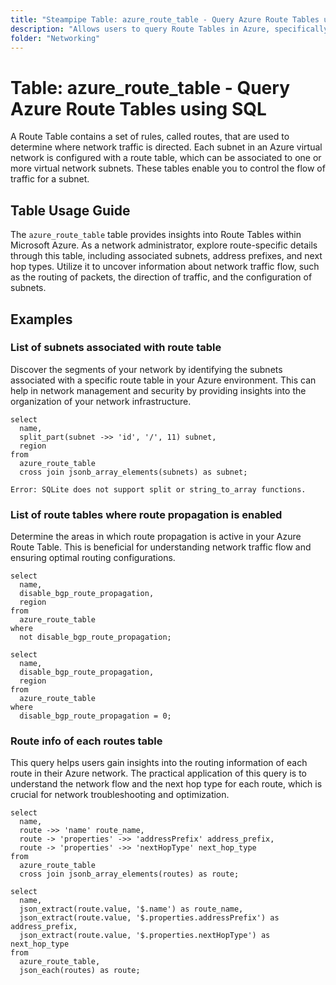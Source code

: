 ```yaml
---
title: "Steampipe Table: azure_route_table - Query Azure Route Tables using SQL"
description: "Allows users to query Route Tables in Azure, specifically the information related to routes and subnets, providing insights into the network flow within an Azure Virtual Network."
folder: "Networking"
---
```


# Table: azure_route_table - Query Azure Route Tables using SQL

A Route Table contains a set of rules, called routes, that are used to determine where network traffic is directed. Each subnet in an Azure virtual network is configured with a route table, which can be associated to one or more virtual network subnets. These tables enable you to control the flow of traffic for a subnet.

## Table Usage Guide

The `azure_route_table` table provides insights into Route Tables within Microsoft Azure. As a network administrator, explore route-specific details through this table, including associated subnets, address prefixes, and next hop types. Utilize it to uncover information about network traffic flow, such as the routing of packets, the direction of traffic, and the configuration of subnets.

## Examples

### List of subnets associated with route table
Discover the segments of your network by identifying the subnets associated with a specific route table in your Azure environment. This can help in network management and security by providing insights into the organization of your network infrastructure.

```sql+postgres
select
  name,
  split_part(subnet ->> 'id', '/', 11) subnet,
  region
from
  azure_route_table
  cross join jsonb_array_elements(subnets) as subnet;
```

```sql+sqlite
Error: SQLite does not support split or string_to_array functions.
```

### List of route tables where route propagation is enabled
Determine the areas in which route propagation is active in your Azure Route Table. This is beneficial for understanding network traffic flow and ensuring optimal routing configurations.

```sql+postgres
select
  name,
  disable_bgp_route_propagation,
  region
from
  azure_route_table
where
  not disable_bgp_route_propagation;
```

```sql+sqlite
select
  name,
  disable_bgp_route_propagation,
  region
from
  azure_route_table
where
  disable_bgp_route_propagation = 0;
```

### Route info of each routes table
This query helps users gain insights into the routing information of each route in their Azure network. The practical application of this query is to understand the network flow and the next hop type for each route, which is crucial for network troubleshooting and optimization.

```sql+postgres
select
  name,
  route ->> 'name' route_name,
  route -> 'properties' ->> 'addressPrefix' address_prefix,
  route -> 'properties' ->> 'nextHopType' next_hop_type
from
  azure_route_table
  cross join jsonb_array_elements(routes) as route;
```

```sql+sqlite
select
  name,
  json_extract(route.value, '$.name') as route_name,
  json_extract(route.value, '$.properties.addressPrefix') as address_prefix,
  json_extract(route.value, '$.properties.nextHopType') as next_hop_type
from
  azure_route_table,
  json_each(routes) as route;
```